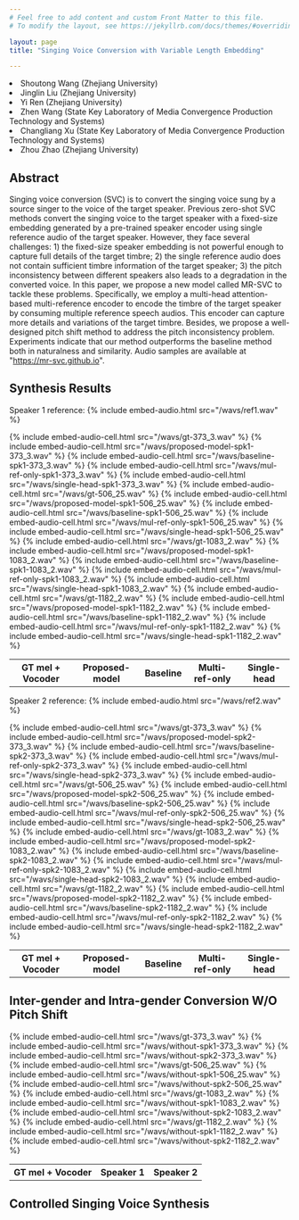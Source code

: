 ```yaml
---
# Feel free to add content and custom Front Matter to this file.
# To modify the layout, see https://jekyllrb.com/docs/themes/#overriding-theme-defaults

layout: page
title: "Singing Voice Conversion with Variable Length Embedding"

---
```


<li>Shoutong Wang (Zhejiang University) </li>
<li>Jinglin Liu (Zhejiang University) </li>
<li>Yi Ren (Zhejiang University) </li>
<li>Zhen Wang (State Key Laboratory of Media Convergence Production Technology and Systems) </li>
<li>Changliang Xu (State Key Laboratory of Media Convergence Production Technology and Systems) </li>
<li>Zhou Zhao (Zhejiang University) </li>

## Abstract

Singing voice conversion (SVC) is to convert the singing voice sung by a source singer to the voice of the target speaker. Previous zero-shot SVC methods convert the singing voice to the target speaker with a fixed-size embedding generated by a pre-trained speaker encoder using single reference audio of the target speaker. However, they face several challenges: 1) the fixed-size speaker embedding is not powerful enough to capture full details of the target timbre; 2) the single reference audio does not contain sufficient timbre information of the target speaker; 3) the pitch inconsistency between different speakers also leads to a degradation in the converted voice. In this paper, we propose a new model called MR-SVC to tackle these problems. Specifically, we employ a multi-head attention-based multi-reference encoder to encode the timbre of the target speaker by consuming multiple reference speech audios. This encoder can capture more details and variations of the target timbre. Besides, we propose a well-designed pitch shift method to address the pitch inconsistency problem. Experiments indicate that our method outperforms the baseline method both in naturalness and similarity. Audio samples are available at "https://mr-svc.github.io".


## Synthesis Results


Speaker 1 reference: {% include embed-audio.html src="/wavs/ref1.wav" %}


<table><thead>
<tr>
<th style="text-align: center">GT mel + Vocoder</th>
<th style="text-align: center">Proposed-model</th>
<th style="text-align: center">Baseline</th>
<th style="text-align: center">Multi-ref-only</th>
<th style="text-align: center">Single-head</th>
</tr></thead><tbody>
<tr>
{% include embed-audio-cell.html src="/wavs/gt-373_3.wav" %}
{% include embed-audio-cell.html src="/wavs/proposed-model-spk1-373_3.wav" %}
{% include embed-audio-cell.html src="/wavs/baseline-spk1-373_3.wav" %}
{% include embed-audio-cell.html src="/wavs/mul-ref-only-spk1-373_3.wav" %}
{% include embed-audio-cell.html src="/wavs/single-head-spk1-373_3.wav" %}
</tr>
<tr>
{% include embed-audio-cell.html src="/wavs/gt-506_25.wav" %}
{% include embed-audio-cell.html src="/wavs/proposed-model-spk1-506_25.wav" %}
{% include embed-audio-cell.html src="/wavs/baseline-spk1-506_25.wav" %}
{% include embed-audio-cell.html src="/wavs/mul-ref-only-spk1-506_25.wav" %}
{% include embed-audio-cell.html src="/wavs/single-head-spk1-506_25.wav" %}
</tr>
<tr>
{% include embed-audio-cell.html src="/wavs/gt-1083_2.wav" %}
{% include embed-audio-cell.html src="/wavs/proposed-model-spk1-1083_2.wav" %}
{% include embed-audio-cell.html src="/wavs/baseline-spk1-1083_2.wav" %}
{% include embed-audio-cell.html src="/wavs/mul-ref-only-spk1-1083_2.wav" %}
{% include embed-audio-cell.html src="/wavs/single-head-spk1-1083_2.wav" %}
</tr>
<tr>
{% include embed-audio-cell.html src="/wavs/gt-1182_2.wav" %}
{% include embed-audio-cell.html src="/wavs/proposed-model-spk1-1182_2.wav" %}
{% include embed-audio-cell.html src="/wavs/baseline-spk1-1182_2.wav" %}
{% include embed-audio-cell.html src="/wavs/mul-ref-only-spk1-1182_2.wav" %}
{% include embed-audio-cell.html src="/wavs/single-head-spk1-1182_2.wav" %}
</tr>
</tbody></table>


Speaker 2 reference: {% include embed-audio.html src="/wavs/ref2.wav" %}

<table><thead>
<tr>
<th style="text-align: center">GT mel + Vocoder</th>
<th style="text-align: center">Proposed-model</th>
<th style="text-align: center">Baseline</th>
<th style="text-align: center">Multi-ref-only</th>
<th style="text-align: center">Single-head</th>
</tr></thead><tbody>
<tr>
{% include embed-audio-cell.html src="/wavs/gt-373_3.wav" %}
{% include embed-audio-cell.html src="/wavs/proposed-model-spk2-373_3.wav" %}
{% include embed-audio-cell.html src="/wavs/baseline-spk2-373_3.wav" %}
{% include embed-audio-cell.html src="/wavs/mul-ref-only-spk2-373_3.wav" %}
{% include embed-audio-cell.html src="/wavs/single-head-spk2-373_3.wav" %}
</tr>
<tr>
{% include embed-audio-cell.html src="/wavs/gt-506_25.wav" %}
{% include embed-audio-cell.html src="/wavs/proposed-model-spk2-506_25.wav" %}
{% include embed-audio-cell.html src="/wavs/baseline-spk2-506_25.wav" %}
{% include embed-audio-cell.html src="/wavs/mul-ref-only-spk2-506_25.wav" %}
{% include embed-audio-cell.html src="/wavs/single-head-spk2-506_25.wav" %}
</tr>
<tr>
{% include embed-audio-cell.html src="/wavs/gt-1083_2.wav" %}
{% include embed-audio-cell.html src="/wavs/proposed-model-spk2-1083_2.wav" %}
{% include embed-audio-cell.html src="/wavs/baseline-spk2-1083_2.wav" %}
{% include embed-audio-cell.html src="/wavs/mul-ref-only-spk2-1083_2.wav" %}
{% include embed-audio-cell.html src="/wavs/single-head-spk2-1083_2.wav" %}
</tr>
<tr>
{% include embed-audio-cell.html src="/wavs/gt-1182_2.wav" %}
{% include embed-audio-cell.html src="/wavs/proposed-model-spk2-1182_2.wav" %}
{% include embed-audio-cell.html src="/wavs/baseline-spk2-1182_2.wav" %}
{% include embed-audio-cell.html src="/wavs/mul-ref-only-spk2-1182_2.wav" %}
{% include embed-audio-cell.html src="/wavs/single-head-spk2-1182_2.wav" %}
</tr>
</tbody></table>


## Inter-gender and Intra-gender Conversion W/O Pitch Shift


<table><thead>
<tr>
<th style="text-align: center">GT mel + Vocoder</th>
<th style="text-align: center">Speaker 1</th>
<th style="text-align: center">Speaker 2</th>
</tr></thead><tbody>
<tr>
{% include embed-audio-cell.html src="/wavs/gt-373_3.wav" %}
{% include embed-audio-cell.html src="/wavs/without-spk1-373_3.wav" %}
{% include embed-audio-cell.html src="/wavs/without-spk2-373_3.wav" %}
</tr>
<tr>
{% include embed-audio-cell.html src="/wavs/gt-506_25.wav" %}
{% include embed-audio-cell.html src="/wavs/without-spk1-506_25.wav" %}
{% include embed-audio-cell.html src="/wavs/without-spk2-506_25.wav" %}
</tr>
<tr>
{% include embed-audio-cell.html src="/wavs/gt-1083_2.wav" %}
{% include embed-audio-cell.html src="/wavs/without-spk1-1083_2.wav" %}
{% include embed-audio-cell.html src="/wavs/without-spk2-1083_2.wav" %}
</tr>
<tr>
{% include embed-audio-cell.html src="/wavs/gt-1182_2.wav" %}
{% include embed-audio-cell.html src="/wavs/without-spk1-1182_2.wav" %}
{% include embed-audio-cell.html src="/wavs/without-spk2-1182_2.wav" %}
</tr>
</tbody></table>


## Controlled Singing Voice Synthesis


<!-- <table><thead>
<tr>
<th style="text-align: center">Low Pitch</th>
<th style="text-align: center">Normal</th>
<th style="text-align: center">High Pitch</th>
</tr></thead><tbody>
<tr>
{% include embed-audio-cell.html src="/wavs/gt-373_3.wav" %}
{% include embed-audio-cell.html src="/wavs/without-spk1-373_3.wav" %}
{% include embed-audio-cell.html src="/wavs/without-spk2-373_3.wav" %}
</tr>
<tr>
{% include embed-audio-cell.html src="/wavs/gt-506_25.wav" %}
{% include embed-audio-cell.html src="/wavs/without-spk1-506_25.wav" %}
{% include embed-audio-cell.html src="/wavs/without-spk2-506_25.wav" %}
</tr>
<tr>
{% include embed-audio-cell.html src="/wavs/gt-1083_2.wav" %}
{% include embed-audio-cell.html src="/wavs/without-spk1-1083_2.wav" %}
{% include embed-audio-cell.html src="/wavs/without-spk2-1083_2.wav" %}
</tr>
<tr>
{% include embed-audio-cell.html src="/wavs/gt-1182_2.wav" %}
{% include embed-audio-cell.html src="/wavs/without-spk1-1182_2.wav" %}
{% include embed-audio-cell.html src="/wavs/without-spk2-1182_2.wav" %}
</tr>
</tbody></table> -->